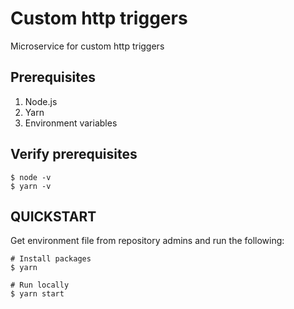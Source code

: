 # Custom http triggers

Microservice for custom http triggers

## Prerequisites

1. Node.js
2. Yarn
4. Environment variables

## Verify prerequisites

```
$ node -v
$ yarn -v
```

## QUICKSTART
Get environment file from repository admins and run the following:

```
# Install packages
$ yarn

# Run locally
$ yarn start
```
